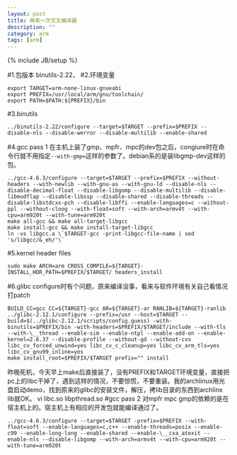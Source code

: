 ```yaml
---
layout: post
title: 再来一次交叉编译器
description: ""
category: arm
tags: [arm]
---
```

{% include JB/setup %}

#1.包版本
binutils-2.22、
#2.环境变量

    export TARGET=arm-none-linux-gnueabi
    export PREFIX=/usr/local/arm/gnu/toolchain/
    export PATH=$PATH:${PREFIX}/bin
#3.binutils

    ../binutils-2.22/configure --target=$TARGET --prefix=$PREFIX --disable-nls --disable-werror --disable-multilib --enable-shared
#4.gcc pass 1
在主机上装了gmp、mpfr、mpc的dev包之后，congiure时在命令行就不用指定`--with-gmp=`这样的参数了。debian系的是装libgmp-dev这样的包。

    ../gcc-4.6.3/configure --target=$TARGET --prefix=$PREFIX --without-headers --with-newlib --with-gnu-as --with-gnu-ld --disable-nls --disable-decimal-float --disable-libgomp --disable-multilib --disable-libmudflap --disable-libssp --disable-shared --disable-threads --disable-libstdcxx-pch --disable-libffi --enable-languages=c --without-ppl --without-cloog --with-float=soft --with-arch=armv4t --with-cpu=arm920t --with-tune=arm920t
    make all-gcc && make all-target-libgcc
    make install-gcc && make install-target-libgcc
    ln -vs libgcc.a \`$TARGET-gcc -print-libgcc-file-name | sed 's/libgcc/&_eh/'\`
#5.kernel header files

    sudo make ARCH=arm CROSS_COMPILE=${TARGET}- INSTALL_HDR_PATH=$PREFIX/$TARGET/ headers_install
#6.glibc
configure时有个问题，原来编译没事，看来与软件环境有关自己看情况打patch

    BUILD_CC=gcc CC=${TARGET}-gcc AR=${TARGET}-ar RANLIB=${TARGET}-ranlib ../glibc-2.12.1/configure --prefix=/usr --host=$TARGET --build=$(../glibc-2.12.1/scripts/config.guess) -with-binutils=$PREFIX/bin -with-headers=$PREFIX/$TARGET/include --with-tls --with-\__thread --enable-sim --enable-ntpl --enable-add-on --enable-kernel=2.6.37 --disable-profile --without-gd --without-cvs libc_cv_forced_unwind=yes libc_cv_c_cleanup=yes libc_cv_arm_tls=yes libc_cv_gnu99_inline=yes
    make install_root=$PREFIX/$TARGET prefix="" install
昨晚死机，今天早上make后直接装了，没有PREFIX和TARGET环境变量，直接把pc上的libc干掉了，遇到这样的情况，不要惊慌，不要重装。我的archlinux用光盘启动demo，找到原来的glibc的安装文件，解压，拷lib目录的东西到archlinx lib就OK。
    vi libc.so libpthread.so
#gcc pass 2
对mpfr mpc gmp的依赖的是在宿主机上的。宿主机上有相应的开发包就能编译通过了。

    ../gcc-4.6.3/configure --target=$TARGET -prefix=$PREFIX --with-float=soft --enable-languages=c,c++ --enable-threads=posix --enable-c99 --enable-long-long --enable-shared --enable-\__cxa_atexit --enable-nls --disable-libgomp --with-arch=armv4t --with-cpu=arm920t --with-tune=arm920t
